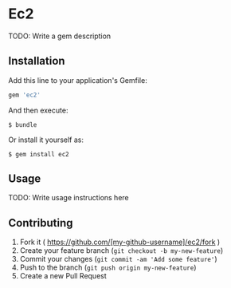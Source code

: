 # Ec2

TODO: Write a gem description

## Installation

Add this line to your application's Gemfile:

```ruby
gem 'ec2'
```

And then execute:

    $ bundle

Or install it yourself as:

    $ gem install ec2

## Usage

TODO: Write usage instructions here

## Contributing

1. Fork it ( https://github.com/[my-github-username]/ec2/fork )
2. Create your feature branch (`git checkout -b my-new-feature`)
3. Commit your changes (`git commit -am 'Add some feature'`)
4. Push to the branch (`git push origin my-new-feature`)
5. Create a new Pull Request
